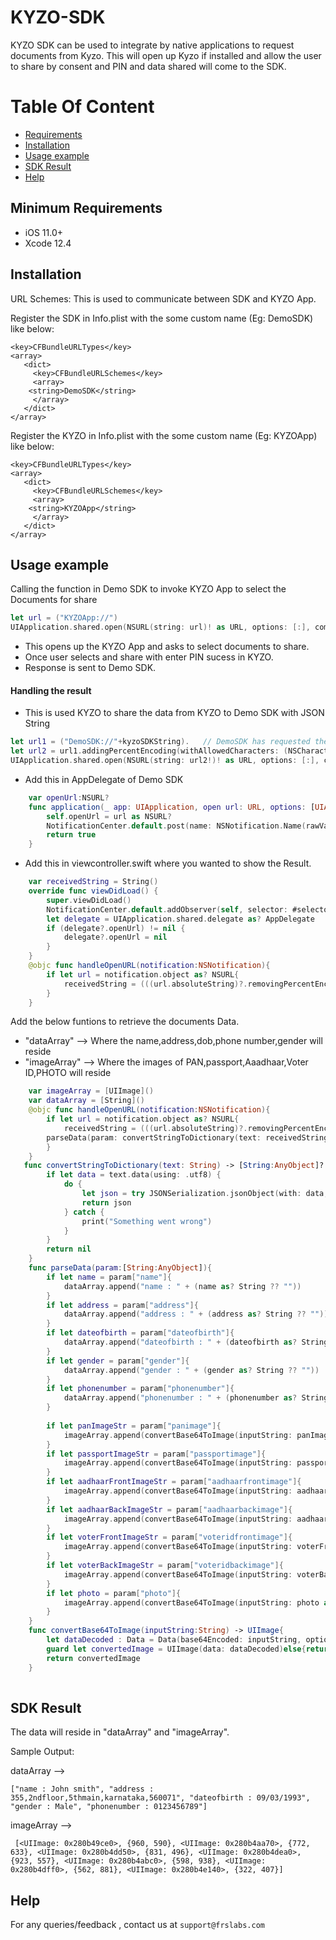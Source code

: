 # KYZO-SDK

KYZO SDK can be used to integrate by native applications to request documents from Kyzo. This will open up Kyzo if installed and allow the user to share by consent and PIN and data shared will come to the SDK. 


# Table Of Content
- [Requirements](#requirements)
- [Installation](#installation)
- [Usage example](#Usage-example)
- [SDK Result](#SDK-Result)
- [Help](#help)


## Minimum Requirements

- iOS 11.0+
- Xcode 12.4

## Installation

URL Schemes: 
This is used to communicate between SDK and KYZO App.

Register the SDK in Info.plist with the some custom name (Eg: DemoSDK) like below:

```
<key>CFBundleURLTypes</key>
<array>
   <dict>
     <key>CFBundleURLSchemes</key> 
     <array>
	<string>DemoSDK</string>
     </array>
   </dict>
</array>
```

Register the KYZO in Info.plist with the some custom name (Eg: KYZOApp) like below:

```
<key>CFBundleURLTypes</key>
<array>
   <dict>
     <key>CFBundleURLSchemes</key> 
     <array>
	<string>KYZOApp</string>
     </array>
   </dict>
</array>
```

## Usage example
Calling the function in Demo SDK to invoke KYZO App to select the Documents for share
```swift
let url = ("KYZOApp://")
UIApplication.shared.open(NSURL(string: url)! as URL, options: [:], completionHandler: nil)
```
- This opens up the KYZO App and asks to select documents to share.
- Once user selects and share with enter PIN sucess in KYZO.
- Response is sent to Demo SDK.

#### Handling the result
- This is used KYZO to share the data from KYZO to Demo SDK with JSON String
```swift
let url1 = ("DemoSDK://"+kyzoSDKString).   // DemoSDK has requested the Documents so that property identifier["DemoSDK"] should be used here.
let url2 = url1.addingPercentEncoding(withAllowedCharacters: (NSCharacterSet.urlQueryAllowed))
UIApplication.shared.open(NSURL(string: url2!)! as URL, options: [:], completionHandler: nil)
``` 
- Add this in AppDelegate of Demo SDK
```swift
    var openUrl:NSURL?
    func application(_ app: UIApplication, open url: URL, options: [UIApplication.OpenURLOptionsKey : Any] = [:]) -> Bool {
        self.openUrl = url as NSURL?
        NotificationCenter.default.post(name: NSNotification.Name(rawValue: "HANDLEOPENURL"), object: url)
        return true
    }
```
- Add this in viewcontroller.swift where you wanted to show the Result.
```swift
    var receivedString = String()
    override func viewDidLoad() {
        super.viewDidLoad()
        NotificationCenter.default.addObserver(self, selector: #selector(handleOpenURL(notification:)), name: NSNotification.Name(rawValue: "HANDLEOPENURL"), object: nil)
        let delegate = UIApplication.shared.delegate as? AppDelegate
        if (delegate?.openUrl) != nil {
            delegate?.openUrl = nil
        }
    }
    @objc func handleOpenURL(notification:NSNotification){
        if let url = notification.object as? NSURL{
            receivedString = (((url.absoluteString)?.removingPercentEncoding)!).replacingOccurrences(of: "DemoSDK://", with: "")
        }
    }
```
 Add the below funtions to retrieve the documents Data.
- "dataArray" --> Where the name,address,dob,phone number,gender will reside
- "imageArray" --> Where the images of PAN,passport,Aaadhaar,Voter ID,PHOTO will reside
```swift
    var imageArray = [UIImage]()
    var dataArray = [String]()
    @objc func handleOpenURL(notification:NSNotification){
        if let url = notification.object as? NSURL{
            receivedString = (((url.absoluteString)?.removingPercentEncoding)!).replacingOccurrences(of: "DemoSDK://", with: "")
	    parseData(param: convertStringToDictionary(text: receivedString)!)
        }
    }
   func convertStringToDictionary(text: String) -> [String:AnyObject]? {
        if let data = text.data(using: .utf8) {
            do {
                let json = try JSONSerialization.jsonObject(with: data, options: []) as? [String:AnyObject]
                return json
            } catch {
                print("Something went wrong")
            }
        }
        return nil
    }
    func parseData(param:[String:AnyObject]){
        if let name = param["name"]{
            dataArray.append("name : " + (name as? String ?? ""))
        }
        if let address = param["address"]{
            dataArray.append("address : " + (address as? String ?? ""))
        }
        if let dateofbirth = param["dateofbirth"]{
            dataArray.append("dateofbirth : " + (dateofbirth as? String ?? ""))
        }
        if let gender = param["gender"]{
            dataArray.append("gender : " + (gender as? String ?? ""))
        }
        if let phonenumber = param["phonenumber"]{
            dataArray.append("phonenumber : " + (phonenumber as? String ?? ""))
        }
        
        if let panImageStr = param["panimage"]{
            imageArray.append(convertBase64ToImage(inputString: panImageStr as? String ?? ""))
        }
        if let passportImageStr = param["passportimage"]{
            imageArray.append(convertBase64ToImage(inputString: passportImageStr as? String ?? ""))
        }
        if let aadhaarFrontImageStr = param["aadhaarfrontimage"]{
            imageArray.append(convertBase64ToImage(inputString: aadhaarFrontImageStr as? String ?? ""))
        }
        if let aadhaarBackImageStr = param["aadhaarbackimage"]{
            imageArray.append(convertBase64ToImage(inputString: aadhaarBackImageStr as? String ?? ""))
        }
        if let voterFrontImageStr = param["voteridfrontimage"]{
            imageArray.append(convertBase64ToImage(inputString: voterFrontImageStr as? String ?? ""))
        }
        if let voterBackImageStr = param["voteridbackimage"]{
            imageArray.append(convertBase64ToImage(inputString: voterBackImageStr as? String ?? ""))
        }
        if let photo = param["photo"]{
            imageArray.append(convertBase64ToImage(inputString: photo as? String ?? ""))
        }
    }
    func convertBase64ToImage(inputString:String) -> UIImage{
        let dataDecoded : Data = Data(base64Encoded: inputString, options: .ignoreUnknownCharacters)!
        guard let convertedImage = UIImage(data: dataDecoded)else{return UIImage()}
        return convertedImage
    }
     
```     
## SDK Result
  The data will reside in "dataArray" and "imageArray".
  
  Sample Output:
  
  dataArray --> 
  ```
  ["name : John smith", "address : 355,2ndfloor,5thmain,karnataka,560071", "dateofbirth : 09/03/1993", "gender : Male", "phonenumber : 0123456789"]
  ```
  imageArray --> 
  ```
   [<UIImage: 0x280b49ce0>, {960, 590}, <UIImage: 0x280b4aa70>, {772, 633}, <UIImage: 0x280b4dd50>, {831, 496}, <UIImage: 0x280b4dea0>, {923, 557}, <UIImage: 0x280b4abc0>, {598, 938}, <UIImage: 0x280b4dff0>, {562, 881}, <UIImage: 0x280b4e140>, {322, 407}]
 ```

## Help

For any queries/feedback , contact us at `support@frslabs.com` 

